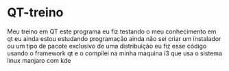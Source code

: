 # QT-treino
Meu treino em QT
este programa eu fiz testando o meu conhecimento em qt 
eu ainda estou estudando programação ainda não sei criar um instalador ou um tipo de pacote exclusivo de uma distribuição
eu fiz esse código usando o framework qt e o compilei na minha maquina i3 que usa o sistema linux manjaro com kde
